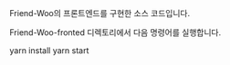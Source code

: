 Friend-Woo의 프론트엔드를 구현한 소스 코드입니다.

Friend-Woo-fronted 디렉토리에서 다음 명령어를 실행합니다.

yarn install
yarn start
